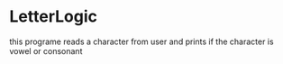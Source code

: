 # LetterLogic
this programe reads a character from user and prints if the character is vowel or consonant
